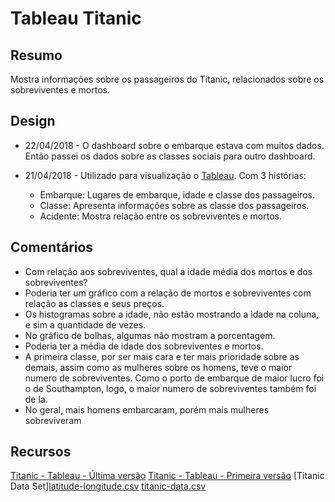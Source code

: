 # Tableau Titanic

## Resumo

Mostra informações sobre os passageiros do Titanic, relacionados sobre os sobreviventes e mortos.

## Design

* 22/04/2018 - O dashboard sobre o embarque estava com muitos dados. Então passei os dados sobre as classes sociais para outro dashboard.

* 21/04/2018 - Utilizado para visualização o [Tableau](https://www.tableau.com). Com 3 histórias:
  * Embarque: Lugares de embarque, idade e classe dos passageiros.
  * Classe: Apresenta informações sobre as classe dos passageiros.
  * Acidente: Mostra relação entre os sobreviventes e mortos.

## Comentários

* Com relação aos sobreviventes, qual a idade média dos mortos e dos sobreviventes?
* Poderia ter um gráfico com a relação de mortos e sobreviventes com relação as classes e seus preços.
* Os histogramas sobre a idade, não estão mostrando a idade na coluna, e sim a quantidade de vezes.
* No gráfico de bolhas, algumas não mostram a porcentagem.
* Poderia ter a média de idade dos sobreviventes e mortos.
* A primeira classe, por ser mais cara e ter mais prioridade sobre as demais, assim como as mulheres sobre os homens, teve o maior numero de sobreviventes. Como o porto de embarque de maior lucro foi o de Southampton, logo, o maior numero de sobreviventes também foi de la.
* No geral, mais homens embarcaram, porém mais mulheres sobreviveram

## Recursos

[Titanic - Tableau - Última versão](https://public.tableau.com/profile/milton.siqueira#!/vizhome/Titanic/Story)
[Titanic - Tableau - Primeira versão](https://public.tableau.com/profile/milton.siqueira#!/vizhome/Titanic_1st_version/Story)
[Titanic Data Set][latitude-longitude.csv](https://raw.githubusercontent.com/titomilton/tableau-titanic/master/latitude-longitude.csv)
[titanic-data.csv](https://raw.githubusercontent.com/titomilton/tableau-titanic/master/titanic-data.csv)
